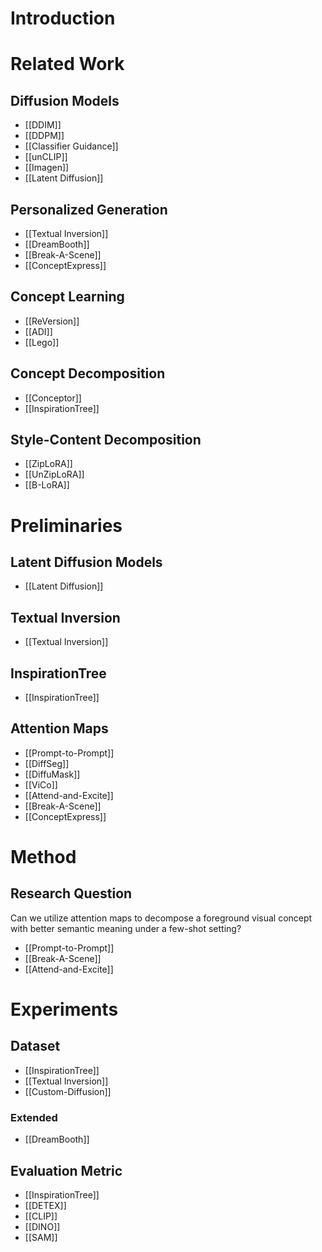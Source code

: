 # Introduction
# Related Work
## Diffusion Models
 - [[DDIM]]
 - [[DDPM]]
 - [[Classifier Guidance]]
 - [[unCLIP]]
 - [[Imagen]]
 - [[Latent Diffusion]]
## Personalized Generation
- [[Textual Inversion]]
- [[DreamBooth]]
- [[Break-A-Scene]]
- [[ConceptExpress]]
## Concept Learning
- [[ReVersion]]
- [[ADI]]
- [[Lego]]
## Concept Decomposition
- [[Conceptor]]
- [[InspirationTree]]
## Style-Content Decomposition
- [[ZipLoRA]]
- [[UnZipLoRA]]
- [[B-LoRA]]
# Preliminaries
## Latent Diffusion Models
- [[Latent Diffusion]]
## Textual Inversion
- [[Textual Inversion]]
## InspirationTree
- [[InspirationTree]]
## Attention Maps
- [[Prompt-to-Prompt]]
- [[DiffSeg]]
- [[DiffuMask]]
- [[ViCo]]
- [[Attend-and-Excite]]
- [[Break-A-Scene]]
- [[ConceptExpress]]
# Method
## Research Question
Can we utilize attention maps to decompose a foreground visual concept with better semantic meaning under a few-shot setting?
- [[Prompt-to-Prompt]]
- [[Break-A-Scene]]
- [[Attend-and-Excite]]
# Experiments
## Dataset
- [[InspirationTree]]
- [[Textual Inversion]]
- [[Custom-Diffusion]]
### Extended
- [[DreamBooth]]
## Evaluation Metric
- [[InspirationTree]]
- [[DETEX]]
- [[CLIP]]
- [[DINO]]
- [[SAM]]